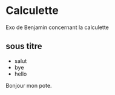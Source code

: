 # Calculette

Exo de Benjamin concernant la calculette

## sous titre

- salut 
- bye 
- hello
 
 Bonjour mon pote. 